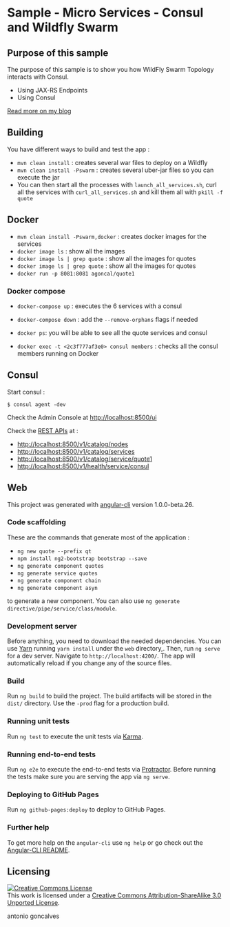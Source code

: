 # Sample - Micro Services - Consul and Wildfly Swarm

## Purpose of this sample

The purpose of this sample is to show you how WildFly Swarm Topology interacts with Consul.

* Using JAX-RS Endpoints
* Using Consul

[Read more on my blog](http://antoniogoncalves.org/2011/01/12/bootstrapping-cdi-in-several-environments/)

## Building

You have different ways to build and test the app : 

* `mvn clean install` : creates several war files to deploy on a Wildfly 
* `mvn clean install -Pswarm` : creates several uber-jar files so you can execute the jar 
* You can then start all the processes with `launch_all_services.sh`, curl all the services with `curl_all_services.sh` and kill them all with `pkill -f quote`

## Docker

* `mvn clean install -Pswarm,docker` : creates docker images for the services 
* `docker image ls` : show all the images
* `docker image ls | grep quote` : show all the images for quotes
* `docker image ls | grep quote` : show all the images for quotes
* `docker run -p 8081:8081 agoncal/quote1`

### Docker compose

* `docker-compose up` : executes the 6 services with a consul
* `docker-compose down` : add the `--remove-orphans` flags if needed

* `docker ps`: you will be able to see all the quote services and consul
* `docker exec -t <2c3f777af3e0> consul members` : checks all the consul members running on Docker 


## Consul

Start consul :

    $ consul agent -dev

Check the Admin Console at [http://localhost:8500/ui]()

Check the [REST APIs](https://www.consul.io/docs/agent/http.html) at :

* [http://localhost:8500/v1/catalog/nodes]()
* [http://localhost:8500/v1/catalog/services]()
* [http://localhost:8500/v1/catalog/service/quote1]()
* [http://localhost:8500/v1/health/service/consul]()

## Web

This project was generated with [angular-cli](https://github.com/angular/angular-cli) version 1.0.0-beta.26.

### Code scaffolding

These are the commands that generate most of the application : 

* `ng new quote --prefix qt`
* `npm install ng2-bootstrap bootstrap --save`
* `ng generate component quotes`
* `ng generate service quotes`
* `ng generate component chain`
* `ng generate component asyn`
 
 
 to generate a new component. You can also use `ng generate directive/pipe/service/class/module`.

### Development server

Before anything, you need to download the needed dependencies. You can use [Yarn](https://yarnpkg.com/) running `yarn install` under the `web` directory,. Then, run `ng serve` for a dev server. Navigate to `http://localhost:4200/`. The app will automatically reload if you change any of the source files.

### Build

Run `ng build` to build the project. The build artifacts will be stored in the `dist/` directory. Use the `-prod` flag for a production build.

### Running unit tests

Run `ng test` to execute the unit tests via [Karma](https://karma-runner.github.io).

### Running end-to-end tests

Run `ng e2e` to execute the end-to-end tests via [Protractor](http://www.protractortest.org/).
Before running the tests make sure you are serving the app via `ng serve`.

### Deploying to GitHub Pages

Run `ng github-pages:deploy` to deploy to GitHub Pages.

### Further help

To get more help on the `angular-cli` use `ng help` or go check out the [Angular-CLI README](https://github.com/angular/angular-cli/blob/master/README.md).

## Licensing

<a rel="license" href="http://creativecommons.org/licenses/by-sa/3.0/"><img alt="Creative Commons License" style="border-width:0" src="http://i.creativecommons.org/l/by-sa/3.0/88x31.png" /></a><br />This work is licensed under a <a rel="license" href="http://creativecommons.org/licenses/by-sa/3.0/">Creative Commons Attribution-ShareAlike 3.0 Unported License</a>.

<div class="footer">
    <span class="footerTitle"><span class="uc">a</span>ntonio <span class="uc">g</span>oncalves</span>
</div>
